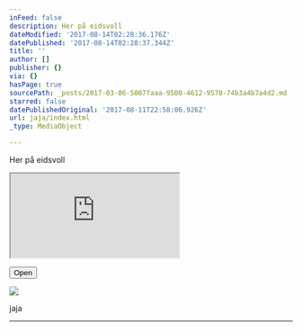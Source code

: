 ```yaml
---
inFeed: false
description: Her på eidsvoll
dateModified: '2017-08-14T02:28:36.176Z'
datePublished: '2017-08-14T02:28:37.344Z'
title: ''
author: []
publisher: {}
via: {}
hasPage: true
sourcePath: _posts/2017-03-06-5007faaa-9500-4612-9570-74b3a4b7a4d2.md
starred: false
datePublishedOriginal: '2017-08-11T22:58:06.926Z'
url: jaja/index.html
_type: MediaObject

---
```

Her på eidsvoll

<iframe src="https://the-grid.github.io/ed-location/?latitude=60.06484046010452&amp;longitude=9.4921875&amp;zoom=2" style=""></iframe>

<button data-role="cta" style="">Open</button>

![](https://s3-us-west-2.amazonaws.com/the-grid-img/p/b9f9df6d841ae25258242ed1a9bb1fa8b37eb0c2.jpg)

jaja

---